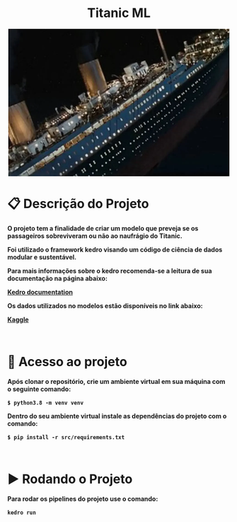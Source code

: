<h1 align="center"> <b> Titanic ML  </h1>

<p align="center">
  <img src="desafio-titanic\data\01_raw\titanic.jpeg" /  heigth = "500" width = "500">
  
</br>

# 📋 Descrição do Projeto  
O projeto tem a finalidade de criar um modelo que preveja se os passageiros sobreviveram ou não ao naufrágio do Titanic. 

Foi utilizado o framework kedro visando um código de ciência de dados modular e sustentável. 

Para mais informações sobre o kedro recomenda-se a leitura de sua documentação na página abaixo:

[Kedro documentation](https://kedro.readthedocs.io)

Os dados utilizados no modelos estão disponíveis no link abaixo:

[Kaggle](https://www.kaggle.com/competitions/titanic/data)

</br>

# 📁 Acesso ao projeto
Após clonar o repositório, crie um ambiente virtual em sua máquina com o seguinte comando:

```
$ python3.8 -m venv venv
```
Dentro do seu ambiente virtual instale as dependências do projeto com o comando:

```
$ pip install -r src/requirements.txt
```
</br>

# ▶️ Rodando o Projeto

Para rodar os pipelines do projeto use o comando: 
```
kedro run
```
